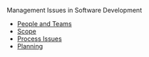 Management Issues in Software Development

* [People and Teams](/people/)
* [Scope](/scope/)
* [Process Issues](/process/)
* [Planning](/planning/)
